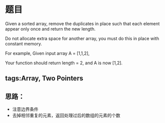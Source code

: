 # 题目
Given a sorted array, remove the duplicates in place such that each element appear only once and return the new length.

Do not allocate extra space for another array, you must do this in place with constant memory.

For example,
Given input array A = [1,1,2],

Your function should return length = 2, and A is now [1,2].

## tags:Array, Two Pointers

## 思路：
* 注意边界条件
* 去掉相邻重复的元素，返回处理过后的数组的元素的个数